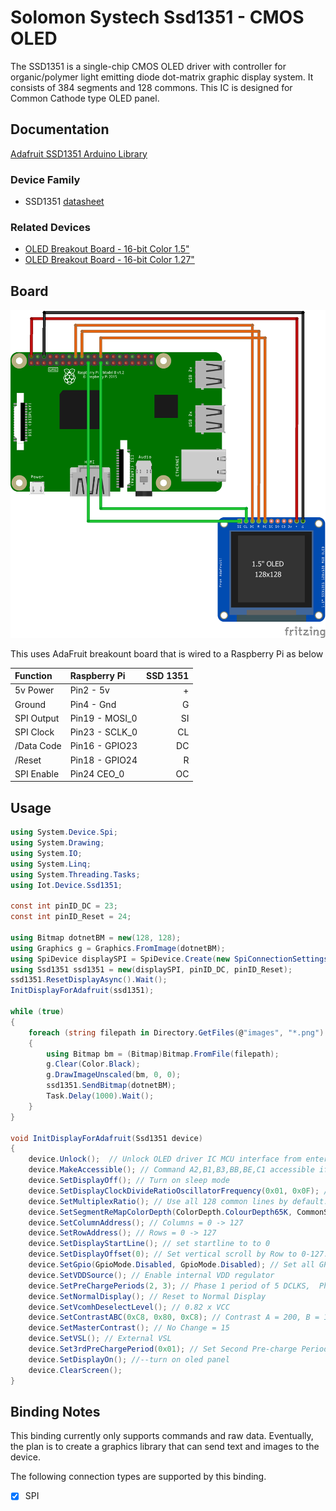 ﻿# Solomon Systech Ssd1351 - CMOS OLED

The SSD1351 is a single-chip CMOS OLED driver with controller for organic/polymer light emitting diode dot-matrix graphic display system. It consists of 384 segments and 128 commons. This IC is designed for Common Cathode type OLED panel.

## Documentation

[Adafruit SSD1351 Arduino Library](https://github.com/adafruit/Adafruit-SSD1351-library)

### Device Family

- SSD1351 [datasheet](https://cdn-shop.adafruit.com/datasheets/SSD1351-Revision+1.3.pdf)

### Related Devices

- [OLED Breakout Board - 16-bit Color 1.5"](https://www.adafruit.com/product/1431)
- [OLED Breakout Board - 16-bit Color 1.27"](https://www.adafruit.com/product/1673)

## Board

![Schematics](Ssd1351.Sample.png)

This uses AdaFruit breakount board that is wired to a Raspberry Pi as below

| Function      | Raspberry Pi | SSD 1351  |
|:------------- |:-------------| -----:|
| 5v Power | Pin2 - 5v | + |
| Ground | Pin4 - Gnd      |  G |
| SPI Output | Pin19 - MOSI_0      | SI |
| SPI Clock | Pin23 - SCLK_0 | CL |
| /Data Code | Pin16 - GPIO23     | DC |
| /Reset | Pin18 - GPIO24 | R |
| SPI Enable | Pin24  CEO_0 | OC |

## Usage

```csharp
using System.Device.Spi;
using System.Drawing;
using System.IO;
using System.Linq;
using System.Threading.Tasks;
using Iot.Device.Ssd1351;

const int pinID_DC = 23;
const int pinID_Reset = 24;

using Bitmap dotnetBM = new(128, 128);
using Graphics g = Graphics.FromImage(dotnetBM);
using SpiDevice displaySPI = SpiDevice.Create(new SpiConnectionSettings(0, 0) { Mode = SpiMode.Mode3, DataBitLength = 8, ClockFrequency = 12_000_000 /* 12MHz */ });
using Ssd1351 ssd1351 = new(displaySPI, pinID_DC, pinID_Reset);
ssd1351.ResetDisplayAsync().Wait();
InitDisplayForAdafruit(ssd1351);

while (true)
{
    foreach (string filepath in Directory.GetFiles(@"images", "*.png").OrderBy(f => f))
    {
        using Bitmap bm = (Bitmap)Bitmap.FromFile(filepath);
        g.Clear(Color.Black);
        g.DrawImageUnscaled(bm, 0, 0);
        ssd1351.SendBitmap(dotnetBM);
        Task.Delay(1000).Wait();
    }
}

void InitDisplayForAdafruit(Ssd1351 device)
{
    device.Unlock();  // Unlock OLED driver IC MCU interface from entering command
    device.MakeAccessible(); // Command A2,B1,B3,BB,BE,C1 accessible if in unlock state
    device.SetDisplayOff(); // Turn on sleep mode
    device.SetDisplayClockDivideRatioOscillatorFrequency(0x01, 0x0F); // 7:4 = Oscillator Frequency, 3:0 = CLK Div Ratio (A[3:0]+1 = 1..16)
    device.SetMultiplexRatio(); // Use all 128 common lines by default....
    device.SetSegmentReMapColorDepth(ColorDepth.ColourDepth65K, CommonSplit.OddEven, Seg0Common.Column127); // 0x74 Color Depth = 64K, Enable COM Split Odd Even, Scan from COM[N-1] to COM0. Where N is the Multiplex ratio., Color sequence is normal: B -> G -> R
    device.SetColumnAddress(); // Columns = 0 -> 127
    device.SetRowAddress(); // Rows = 0 -> 127
    device.SetDisplayStartLine(); // set startline to to 0
    device.SetDisplayOffset(0); // Set vertical scroll by Row to 0-127.
    device.SetGpio(GpioMode.Disabled, GpioMode.Disabled); // Set all GPIO to Input disabled
    device.SetVDDSource(); // Enable internal VDD regulator
    device.SetPreChargePeriods(2, 3); // Phase 1 period of 5 DCLKS,  Phase 2 period of 3 DCLKS
    device.SetNormalDisplay(); // Reset to Normal Display
    device.SetVcomhDeselectLevel(); // 0.82 x VCC
    device.SetContrastABC(0xC8, 0x80, 0xC8); // Contrast A = 200, B = 128, C = 200
    device.SetMasterContrast(); // No Change = 15
    device.SetVSL(); // External VSL
    device.Set3rdPreChargePeriod(0x01); // Set Second Pre-charge Period = 1 DCLKS
    device.SetDisplayOn(); //--turn on oled panel
    device.ClearScreen();
}
```

## Binding Notes

This binding currently only supports commands and raw data. Eventually, the plan is to create a graphics library that can send text and images to the device.

The following connection types are supported by this binding.

- [X] SPI
